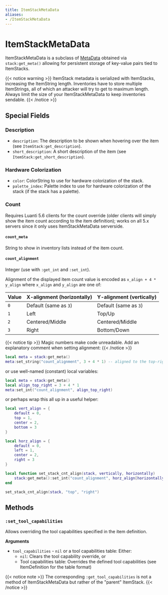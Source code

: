 ```yaml
---
title: ItemStackMetaData
aliases:
- /ItemStackMetaData
---
```


# ItemStackMetaData
ItemStackMetaData is a subclass of [MetaData](/docs/classes/metadata/) obtained via `stack:get_meta()` allowing for persistent storage of key-value pairs tied to ItemStacks.

{{< notice warning >}}
ItemStack metadata is serialized with ItemStacks, increasing the ItemString length. Inventories have to store multiple ItemStrings, all of which an attacker will try to get to maximum length. Always limit the size of your ItemStackMetaData to keep inventories sendable.
{{< /notice >}}

## Special Fields

### Description
* `description`: The description to be shown when hovering over the item (see `ItemStack:get_description`).
* `short_description`: A short description of the item (see `ItemStack:get_short_description`).

### Hardware Colorization
* `color`: ColorString to use for hardware colorization of the stack.
* `palette_index`: Palette index to use for hardware colorization of the stack (if the stack has a palette).

### Count
Requires Luanti 5.6 clients for the count override (older clients will simply show the item count according to the item definition); works on all 5.x servers since it only uses ItemStackMetaData serverside.

#### `count_meta`
String to show in inventory lists instead of the item count.

#### `count_alignment`
Integer (use with `:get_int` and `:set_int`).

Alignment of the displayed item count value is encoded as `x_align + 4 * y_align` where `x_align` and `y_align` are one of:

| Value | X-alignment (horizontally) | Y-alignment (vertically) |
| ----- | -------------------------- | ------------------------ |
| `0`   | Default (same as `3`)      | Default (same as `3`)    |
| `1`   | Left                       | Top/Up                   |
| `2`   | Centered/Middle            | Centered/Middle          |
| `3`   | Right                      | Bottom/Down              |

{{< notice tip >}}
Magic numbers make code unreadable. Add an explanatory comment when setting alignment:
{{< /notice >}}

```lua
local meta = stack:get_meta()
meta:set_string("count_alignment", 3 + 4 * 1) -- aligned to the top-right corner
```

or use well-named (constant) local variables:

```lua
local meta = stack:get_meta()
local align_top_right = 3 + 4 * 1
meta:set_int("count_alignment", align_top_right)
```

or perhaps wrap this all up in a useful helper:

```lua
local vert_align = {
	default = 0,
	top = 1,
	center = 2,
	bottom = 3
}

local horz_align = {
	default = 0,
	left = 1,
	center = 2,
	right = 3
}

local function set_stack_cnt_align(stack, vertically, horizontally)
	stack:get_meta():set_int("count_alignment", horz_align[horizontally] + 4 * vert_align[vertically])
end

set_stack_cnt_align(stack, "top", "right")
```

## Methods

### `:set_tool_capabilities`
Allows overriding the tool capabilities specified in the item definition.

**Arguments**
- `tool_capabilities` - `nil` or a tool capabilities table: Either:
  - `nil`: Clears the tool capability override, or
  - Tool capabilities table: Overrides the defined tool capabilities (see ItemDefinition for the table format)

{{< notice note >}}
The corresponding `:get_tool_capabilities` is not a method of ItemStackMetaData but rather of the "parent" ItemStack.
{{< /notice >}}
